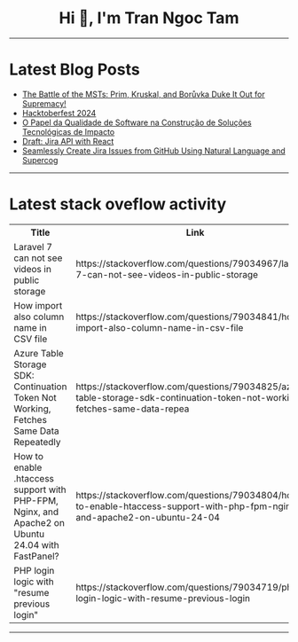 <h1 align="center">Hi 👋, I'm Tran Ngoc Tam</h1>

---

# Latest Blog Posts 
<!-- BLOG-POST-LIST:START -->
- [The Battle of the MSTs: Prim, Kruskal, and Borůvka Duke It Out for Supremacy!](https://dev.to/bhavya_jha/the-battle-of-the-msts-prim-kruskal-and-boruvka-duke-it-out-for-supremacy-3npe)
- [Hacktoberfest 2024](https://dev.to/karansinghbisht/hacktoberfest-2024-4keb)
- [O Papel da Qualidade de Software na Construção de Soluções Tecnológicas de Impacto](https://dev.to/womakerscode/o-papel-da-qualidade-de-software-na-construcao-de-solucoes-tecnologicas-de-impacto-207b)
- [Draft: Jira API with React](https://dev.to/farisdurrani/draft-jira-api-with-react-4go3)
- [Seamlessly Create Jira Issues from GitHub Using Natural Language and Supercog](https://dev.to/emmakodes_/seamlessly-create-jira-issues-from-github-using-natural-language-and-supercog-297m)
<!-- BLOG-POST-LIST:END -->

---

# Latest stack oveflow activity
<table>
  <tr><th>Title</th><th>Link</th></tr>
  <!-- STACKOVERFLOW:START --><tr><td>Laravel 7 can not see videos in public storage</td><td>https://stackoverflow.com/questions/79034967/laravel-7-can-not-see-videos-in-public-storage</td></tr><tr><td>How import also column name in CSV file</td><td>https://stackoverflow.com/questions/79034841/how-import-also-column-name-in-csv-file</td></tr><tr><td>Azure Table Storage SDK: Continuation Token Not Working, Fetches Same Data Repeatedly</td><td>https://stackoverflow.com/questions/79034825/azure-table-storage-sdk-continuation-token-not-working-fetches-same-data-repea</td></tr><tr><td>How to enable .htaccess support with PHP-FPM, Nginx, and Apache2 on Ubuntu 24.04 with FastPanel?</td><td>https://stackoverflow.com/questions/79034804/how-to-enable-htaccess-support-with-php-fpm-nginx-and-apache2-on-ubuntu-24-04</td></tr><tr><td>PHP login logic with &quot;resume previous login&quot;</td><td>https://stackoverflow.com/questions/79034719/php-login-logic-with-resume-previous-login</td></tr><!-- STACKOVERFLOW:END -->
</table>

---


